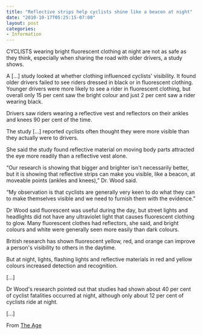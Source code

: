```yaml
---
title: "Reflective strips help cyclists shine like a beacon at night"
date: "2010-10-17T05:25:15-07:00"
layout: post
categories:
- Information
---
```


CYCLISTS wearing bright fluorescent clothing at night are not as safe as they think, especially when sharing the road with older drivers, a study shows.  
  
A \[…\] study looked at whether clothing influenced cyclists' visibility. It found older drivers failed to see riders dressed in black or in fluorescent clothing. Younger drivers were more likely to see a rider in fluorescent clothing, but overall only 15 per cent saw the bright colour and just 2 per cent saw a rider wearing black.

Drivers saw riders wearing a reflective vest and reflectors on their ankles and knees 90 per cent of the time.

The study \[…\] reported cyclists often thought they were more visible than they actually were to drivers.

She said the study found reflective material on moving body parts attracted the eye more readily than a reflective vest alone.

“Our research is showing that bigger and brighter isn't necessarily better, but it is showing that reflective strips can make you visible, like a beacon, at moveable points (ankles and knees),” Dr. Wood said.

“My observation is that cyclists are generally very keen to do what they can to make themselves visible and we need to furnish them with the evidence.”

Dr Wood said fluorescent was useful during the day, but street lights and headlights did not have any ultraviolet light that causes fluorescent clothing to glow. Many fluorescent clothes had reflectors, she said, and bright colours and white were generally seen more easily than dark colours.

British research has shown fluorescent yellow, red, and orange can improve a person's visibility to others in the daytime.

But at night, lights, flashing lights and reflective materials in red and yellow colours increased detection and recognition.

\[…\]

Dr Wood's research pointed out that studies had shown about 40 per cent of cyclist fatalities occurred at night, although only about 12 per cent of cyclists ride at night.

\[…\]

From [The Age](https://www.theage.com.au/victoria/reflective-strips-help-cyclists-shine-like-a-beacon-at-night-20101016-16odw.html)